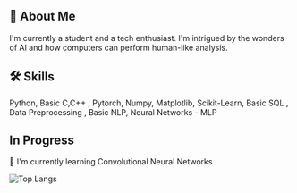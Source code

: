 



## 🚀 About Me
I'm currently a student and a tech enthusiast. I'm intrigued by the wonders of AI and how computers can perform human-like analysis. 


## 🛠 Skills
Python, Basic C,C++ , Pytorch, Numpy, Matplotlib, Scikit-Learn, Basic SQL , Data Preprocessing , Basic NLP, Neural Networks - MLP





## In Progress 

🧠 I'm currently learning Convolutional Neural Networks


![Top Langs](https://github-readme-stats.vercel.app/api/top-langs/?username=myusername&theme=tokyonight)





